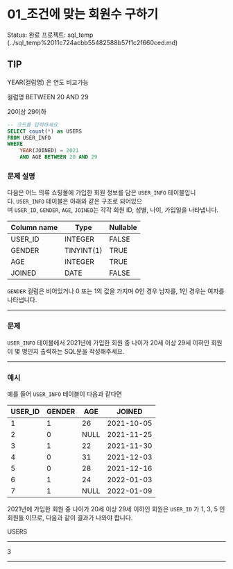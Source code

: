 # 01_조건에 맞는 회원수 구하기

Status: 완료
프로젝트: sql_temp (../sql_temp%2011c724acbb55482588b57f1c2f660ced.md)

## TIP

YEAR(컬럼명) 은 연도 비교가능

컬럼명 BETWEEN 20 AND 29

20이상 29이하 

```sql
-- 코드를 입력하세요
SELECT count(*) as USERS
FROM USER_INFO 
WHERE 
    YEAR(JOINED) = 2021
    AND AGE BETWEEN 20 AND 29
```

### **문제 설명**

다음은 어느 의류 쇼핑몰에 가입한 회원 정보를 담은 `USER_INFO` 테이블입니다. `USER_INFO` 테이블은 아래와 같은 구조로 되어있으며 `USER_ID`, `GENDER`, `AGE`, `JOINED`는 각각 회원 ID, 성별, 나이, 가입일을 나타냅니다.

| Column name | Type | Nullable |
| --- | --- | --- |
| USER_ID | INTEGER | FALSE |
| GENDER | TINYINT(1) | TRUE |
| AGE | INTEGER | TRUE |
| JOINED | DATE | FALSE |

`GENDER` 컬럼은 비어있거나 0 또는 1의 값을 가지며 0인 경우 남자를, 1인 경우는 여자를 나타냅니다.

---

### 문제

`USER_INFO` 테이블에서 2021년에 가입한 회원 중 나이가 20세 이상 29세 이하인 회원이 몇 명인지 출력하는 SQL문을 작성해주세요.

---

### 예시

예를 들어 `USER_INFO` 테이블이 다음과 같다면

| USER_ID | GENDER | AGE | JOINED |
| --- | --- | --- | --- |
| 1 | 1 | 26 | 2021-10-05 |
| 2 | 0 | NULL | 2021-11-25 |
| 3 | 1 | 22 | 2021-11-30 |
| 4 | 0 | 31 | 2021-12-03 |
| 5 | 0 | 28 | 2021-12-16 |
| 6 | 1 | 24 | 2022-01-03 |
| 7 | 1 | NULL | 2022-01-09 |

2021년에 가입한 회원 중 나이가 20세 이상 29세 이하인 회원은 `USER_ID` 가 1, 3, 5 인 회원들 이므로, 다음과 같이 결과가 나와야 합니다.

USERS

---

3

---